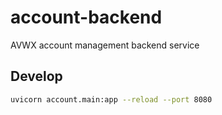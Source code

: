 # account-backend
AVWX account management backend service

## Develop

```bash
uvicorn account.main:app --reload --port 8080
```